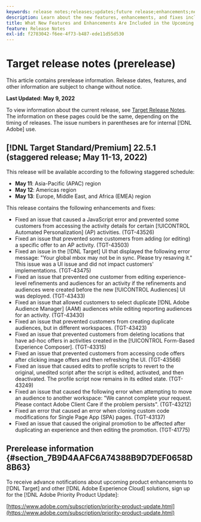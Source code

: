 ```yaml
---
keywords: release notes;releases;updates;future release;enhancements;new features;fixes;updates;prerelease
description: Learn about the new features, enhancements, and fixes included in the upcoming release of Adobe Target, including SDKs, APIs, and JavaScript libraries.
title: What New Features and Enhancements Are Included in the Upcoming Release?
feature: Release Notes
exl-id: f2783042-f6ee-4f73-b487-ede11d55d530
---
```

# Target release notes (prerelease)

This article contains prerelease information. Release dates, features, and other information are subject to change without notice. 

**Last Updated: May 9, 2022**

To view information about the current release, see [Target Release Notes](release-notes.md). The information on these pages could be the same, depending on the timing of releases. The issue numbers in parentheses are for internal [!DNL Adobe] use.

## [!DNL Target Standard/Premium] 22.5.1 (staggered release; May 11-13, 2022)

This release will be available according to the following staggered schedule:

* **May 11**: Asia-Pacific (APAC) region
* **May 12**: Americas region
* **May 13**: Europe, Middle East, and Africa (EMEA) region

This release contains the following enhancements and fixes:

* Fixed an issue that caused a JavaScript error and prevented some customers from accessing the activity details for certain [!UICONTROL Automated Personalization] (AP) activities. (TGT-43526)
* Fixed an issue that prevented some customers from adding (or editing) a specific offer to an AP activity. (TGT-43503)
* Fixed an issue in the [!DNL Target] UI that displayed the following error message: "Your global mbox may not be in sync. Please try resaving it." This issue was a UI issue and did not impact customers' implementations. (TGT-43475)
* Fixed an issue that prevented one customer from editing experience-level refinements and audiences for an activity if the refinements and audiences were created before the new [!UICONTROL Audiences] UI was deployed. (TGT-43433)
* Fixed an issue that allowed customers to select duplicate [!DNL Adobe Audience Manager] (AAM) audiences while editing reporting audiences for an activity. (TGT-43430)
* Fixed an issue that prevented customers from creating duplicate audiences, but in different workspaces. (TGT-43423)
* Fixed an issue that prevented customers from deleting locations that have ad-hoc offers in activities created in the [!UICONTROL Form-Based Experience Composer]. (TGT-43315)
* Fixed an issue that prevented customers from accessing code offers after clicking image offers and then refreshing the UI. (TGT-43566)
* Fixed an issue that caused edits to profile scripts to revert to the original, unedited script after the script is edited, activated, and then deactivated. The profile script now remains in its edited state. (TGT-43249)
* Fixed an issue that caused the following error when attempting to move an audience to another workspace: "We cannot complete your request. Please contact Adobe Client Care if the problem persists". (TGT-43212)
* Fixed an error that caused an error when cloning custom code modifications for Single Page App (SPA) pages. (TGT-43137)
* Fixed an issue that caused the original promotion to be affected after duplicating an experience and then editing the promotion. (TGT-41775)

## Prerelease information {#section_7B9D4AAFC6A74388B9D7DEF0658D8B63} 

To receive advance notifications about upcoming product enhancements to [!DNL Target] and other [!DNL Adobe Experience Cloud] solutions, sign up for the [!DNL Adobe Priority Product Update]:

[https://www.adobe.com/subscription/priority-product-update.html](https://www.adobe.com/subscription/priority-product-update.html)
